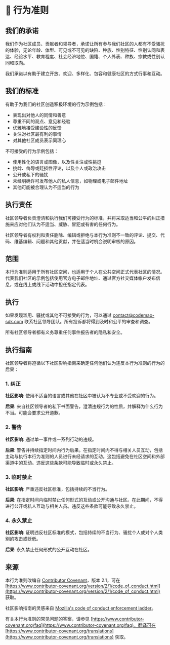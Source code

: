 # 🤝 行为准则

## 我们的承诺

我们作为社区成员、贡献者和领导者，承诺让所有参与我们社区的人都有不受骚扰的体验，无论年龄、体型、可见或不可见的缺陷、种族、性别特征、性别认同和表达、经验水平、教育程度、社会经济地位、国籍、个人外表、种族、宗教或性别认同和取向。

我们承诺以有助于建立开放、欢迎、多样化、包容和健康社区的方式行事和互动。

## 我们的标准

有助于为我们的社区创造积极环境的行为示例包括：

* 表现出对他人的同情和善意
* 尊重不同的观点、意见和经验
* 优雅地接受建设性的反馈
* 关注对社区最有利的事情
* 对其他社区成员表示同理心

不可接受的行为示例包括：

* 使用性化的语言或图像，以及性关注或性挑逗
* 挑衅、侮辱或贬损性评论，以及个人或政治攻击
* 公开或私下的骚扰
* 未经明确许可发布他人的私人信息，如物理或电子邮件地址
* 其他可能被合理认为不适当的行为

## 执行责任

社区领导者负责澄清和执行我们可接受行为的标准，并将采取适当和公平的纠正措施来应对他们认为不适当、威胁、冒犯或有害的任何行为。

社区领导者有权利和责任删除、编辑或拒绝与本行为准则不一致的评论、提交、代码、维基编辑、问题和其他贡献，并在适当时机会说明审核的原因。

## 范围

本行为准则适用于所有社区空间，也适用于个人在公共空间正式代表社区的情况。代表我们社区的示例包括使用官方电子邮件地址、通过官方社交媒体帐户发布信息，或在线上或线下活动中担任指定代表。

## 执行

如果发现滥用、骚扰或其他不可接受的行为，可以通过 [contact@codemao-sdk.com](mailto:contact@codemao-sdk.com) 联系社区领导团队。所有投诉都将得到及时和公平的审查和调查。

所有社区领导者都有义务尊重任何事件报告者的隐私和安全。

## 执行指南

社区领导者将遵循以下社区影响指南来确定任何他们认为违反本行为准则的行为的后果：

### 1. 纠正

**社区影响**: 使用不适当的语言或其他在社区中被认为不专业或不受欢迎的行为。

**后果**: 来自社区领导者的私下书面警告，澄清违规行为的性质，并解释为什么行为不当。可能会要求公开道歉。

### 2. 警告

**社区影响**: 通过单一事件或一系列行动的违规。

**后果**: 警告并持续指定时间内行为后果。在指定时间内不得与相关人员互动，包括主动与执行本行为准则的人员进行未经请求的互动。这包括避免在社区空间和外部渠道中的互动。违反这些条款可能导致临时或永久禁止。

### 3. 临时禁止

**社区影响**: 严重违反社区标准，包括持续的不当行为。

**后果**: 在指定时间内临时禁止任何形式的互动或公开沟通与社区。在此期间，不得进行公开或私人互动与相关人员。违反这些条款可能导致永久禁止。

### 4. 永久禁止

**社区影响**: 证明违反社区标准的模式，包括持续的不当行为、骚扰个人或对个人类别的攻击或贬低。

**后果**: 永久禁止任何形式的公开互动在社区。

## 来源

本行为准则改编自 [Contributor Covenant](https://www.contributor-covenant.org)，版本 2.1，可在 [https://www.contributor-covenant.org/version/2/1/code_of_conduct.html](https://www.contributor-covenant.org/version/2/1/code_of_conduct.html) 获取。

社区影响指南的灵感来自 [Mozilla's code of conduct enforcement ladder](https://github.com/mozilla/diversity)。

有关本行为准则的常见问题的答案，请参见 [https://www.contributor-covenant.org/faq](https://www.contributor-covenant.org/faq)。翻译可在 [https://www.contributor-covenant.org/translations](https://www.contributor-covenant.org/translations) 获取。